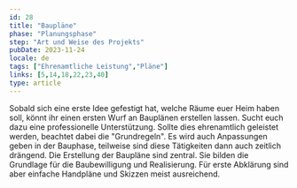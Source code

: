 ```yaml
---
id: 28
title: "Baupläne"
phase: "Planungsphase"
step: "Art und Weise des Projekts"
pubDate: 2023-11-24
locale: de
tags: ["Ehrenamtliche Leistung","Pläne"]
links: [5,14,18,22,23,40]
type: article
---
```


Sobald sich eine erste Idee gefestigt hat, welche Räume euer Heim haben soll, könnt ihr einen ersten Wurf an Bauplänen erstellen lassen. Sucht euch dazu eine professionelle Unterstützung. Sollte dies ehrenamtlich geleistet werden, beachtet dabei die "Grundregeln". Es wird auch Anpassungen geben in der Bauphase, teilweise sind diese Tätigkeiten dann auch zeitlich drängend.
Die Erstellung der Baupläne sind zentral. Sie bilden die Grundlage für die Baubewilligung und Realisierung. Für erste Abklärung sind aber einfache Handpläne und Skizzen meist ausreichend.
